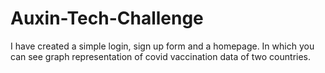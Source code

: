 # Auxin-Tech-Challenge
I have created a simple login, sign up form and a homepage. In which you can see graph representation of covid vaccination data of two countries.
